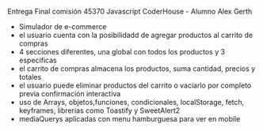 Entrega Final comisión 45370 Javascript CoderHouse - Alumno Alex Gerth

- Simulador de e-commerce
- el usuario cuenta con la posibilidadd de agregar productos al carrito de compras
- 4 secciones diferentes, una global con todos los productos y 3 especificas
- el carrito de compras almacena los productos, suma cantidad, precios y totales
- el usuario puede eliminar productos del carrito o vaciarlo por completo previa confirmación interactiva
- uso de Arrays, objetos,funciones, condicionales, localStorage, fetch, keyframes, librerias como Toastify y SweetAlert2
- mediaQuerys aplicadas con menu hamburguesa para ver en mobile
